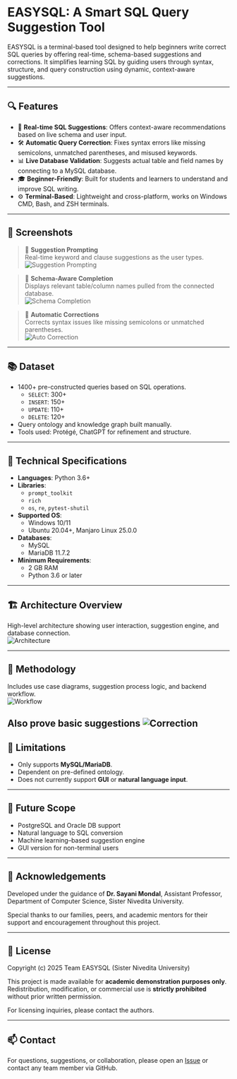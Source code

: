 # EASYSQL: A Smart SQL Query Suggestion Tool

EASYSQL is a terminal-based tool designed to help beginners write correct SQL queries by offering real-time, schema-based suggestions and corrections. It simplifies learning SQL by guiding users through syntax, structure, and query construction using dynamic, context-aware suggestions.

---

## 🔍 Features

- 🧠 **Real-time SQL Suggestions**: Offers context-aware recommendations based on live schema and user input.
- 🛠 **Automatic Query Correction**: Fixes syntax errors like missing semicolons, unmatched parentheses, and misused keywords.
- 📊 **Live Database Validation**: Suggests actual table and field names by connecting to a MySQL database.
- 🎓 **Beginner-Friendly**: Built for students and learners to understand and improve SQL writing.
- ⚙️ **Terminal-Based**: Lightweight and cross-platform, works on Windows CMD, Bash, and ZSH terminals.

---

## 📸 Screenshots

> 📌 **Suggestion Prompting**  
Real-time keyword and clause suggestions as the user types.  
![Suggestion Prompting](Documentation/Screen_shot/detect_exack_words.png)

> 📌 **Schema-Aware Completion**  
Displays relevant table/column names pulled from the connected database.  
![Schema Completion](Documentation/Screen_shot/fifth.png)

> 📌 **Automatic Corrections**  
Corrects syntax issues like missing semicolons or unmatched parentheses.  
![Auto Correction](Documentation/Screen_shot/correction.png)

---

## 📚 Dataset

- 1400+ pre-constructed queries based on SQL operations.
  - `SELECT`: 300+  
  - `INSERT`: 150+  
  - `UPDATE`: 110+  
  - `DELETE`: 120+  
- Query ontology and knowledge graph built manually.
- Tools used: Protégé, ChatGPT for refinement and structure.

---

## 🧪 Technical Specifications

- **Languages**: Python 3.6+
- **Libraries**:
  - `prompt_toolkit`
  - `rich`
  - `os`, `re`, `pytest-shutil`
- **Supported OS**:
  - Windows 10/11
  - Ubuntu 20.04+, Manjaro Linux 25.0.0
- **Databases**:
  - MySQL
  - MariaDB 11.7.2
- **Minimum Requirements**:
  - 2 GB RAM
  - Python 3.6 or later

---

## 🏗 Architecture Overview

High-level architecture showing user interaction, suggestion engine, and database connection.  
![Architecture](Images/use_case.png)

---

## 🧩 Methodology

Includes use case diagrams, suggestion process logic, and backend workflow.  
![Workflow](Images/overal_steps..png)

Also prove basic suggestions 
![Correction](Images/correction.png)
---

## 🧱 Limitations

- Only supports **MySQL/MariaDB**.
- Dependent on pre-defined ontology.
- Does not currently support **GUI** or **natural language input**.

---

## 🚀 Future Scope

- PostgreSQL and Oracle DB support
- Natural language to SQL conversion
- Machine learning–based suggestion engine
- GUI version for non-terminal users

---

## 🙏 Acknowledgements

Developed under the guidance of **Dr. Sayani Mondal**, Assistant Professor, Department of Computer Science, Sister Nivedita University.

Special thanks to our families, peers, and academic mentors for their support and encouragement throughout this project.

---

## 📄 License

Copyright (c) 2025 Team EASYSQL (Sister Nivedita University)

This project is made available for **academic demonstration purposes only**.  
Redistribution, modification, or commercial use is **strictly prohibited** without prior written permission.

For licensing inquiries, please contact the authors.


---

## 📫 Contact

For questions, suggestions, or collaboration, please open an [Issue](https://github.com/yourusername/EASYSQL/issues) or contact any team member via GitHub.

